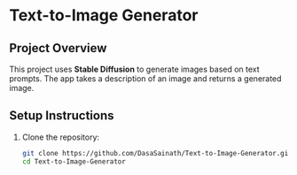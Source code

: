 # Text-to-Image Generator

## Project Overview
This project uses **Stable Diffusion** to generate images based on text prompts. The app takes a description of an image and returns a generated image.

## Setup Instructions

1. Clone the repository:
   ```bash
   git clone https://github.com/DasaSainath/Text-to-Image-Generator.git
   cd Text-to-Image-Generator
